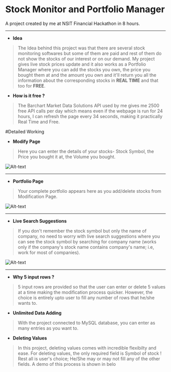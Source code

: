# Stock Monitor and Portfolio Manager
A project created by me at NSIT Financial Hackathon in 8 hours.


- - -


* **Idea**

> The Idea behind this project was that there are several stock monitoring softwares but some of them are paid and rest of them do not     show the stocks of our interest or on our demand.
  My project gives live stock prices update and it also works as a Portfolio Manager where you can add the stocks you own, the price you   bought them at and the amount you own and it'll return you all the information about the corresponding stocks in **REAL TIME** and that   too for **FREE**.

* **How is it free ?**

> The Barchart Market Data Solutions API used by me gives me 2500 free API calls per day which means even if the webpage is run for 24     hours, I can refresh the page every 34 seconds, making it practically Real Time and Free.

#Detailed Working

* **Modify Page**

> Here you can enter the details of your stocks- Stock Symbol, the Price you bought it at, the Volume you bought.

![Alt-text](/screenshots/1%20Blank%20Modify%20Page.png)


- - -


* **Portfolio Page**

> Your complete portfolio appears here as you add/delete stocks from Modification Page.

![Alt-text](/screenshots/2%20Blank%20Portfolio%20Page.png)


- - -


* **Live Search Suggestions**

> If you don't remember the stock symbol but only the name of company, no need to worry with live search suggestions where you can see the stock symbol by searching for company name (works only if the company's stock name contains company's name; i.e, work for most of companies).

![Alt-text](/screenshots/3%20Suggestion%20Feature.png)


- - -


* **Why 5 input rows ?**

> 5 input rows are provided so that the user can enter or delete 5 values at a time making the modification process quicker. However, the choice is entirely upto user to fill any number of rows that he/she wants to.


* **Unlimited Data Adding**

> With the project connected to MySQL database, you can enter as many entries as you want to.



* **Deleting Values**

> In this project, deleting values comes with incredible flexibilty and ease.
  For deleting values, the only required field is Symbol of stock !
  Rest all is user's choice; He/She may or may not fill any of the other fields.
  A demo of this process is shown in belo